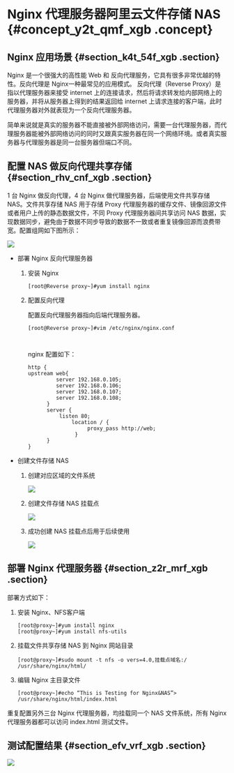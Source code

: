 # Nginx 代理服务器阿里云文件存储 NAS {#concept_y2t_qmf_xgb .concept}

## Nginx 应用场景 {#section_k4t_54f_xgb .section}

Nginx 是一个很强大的高性能 Web 和 反向代理服务，它具有很多非常优越的特性。反向代理是 Nginx一种最常见的应用模式。 反向代理（Reverse Proxy）是指以代理服务器来接受 internet 上的连接请求，然后将请求转发给内部网络上的服务器，并将从服务器上得到的结果返回给 internet 上请求连接的客户端，此时代理服务器对外就表现为一个反向代理服务器。

简单来说就是真实的服务器不能直接被外部网络访问，需要一台代理服务器，而代理服务器能被外部网络访问的同时又跟真实服务器在同一个网络环境。或者真实服务器与代理服务器是同一台服务器但端口不同。

## 配置 NAS 做反向代理共享存储 {#section_rhv_cnf_xgb .section}

1 台 Nginx 做反向代理，4 台 Nginx 做代理服务器，后端使用文件共享存储 NAS。文件共享存储 NAS 用于存储 Proxy 代理服务器的缓存文件、镜像回源文件或者用户上传的静态数据文件，不同 Proxy 代理服务器间共享访问 NAS 数据，实现数据同步，避免由于数据不同步导致的数据不一致或者重复镜像回源而浪费带宽。配置组网如下图所示：

![](http://static-aliyun-doc.oss-cn-hangzhou.aliyuncs.com/assets/img/131493/155436516939582_zh-CN.png)

-   部署 Nginx 反向代理服务器
    1.  安装 Nginx

        ```
        [root@Reverse proxy~]#yum install nginx
        ```

    2.  配置反向代理

        配置反向代理服务器指向后端代理服务器。

        ```
        [root@Reverse proxy~]#vim /etc/nginx/nginx.conf
        ```

        ` `

        nginx 配置如下：

        ```
        http {
        upstream web{
                 server 192.168.0.105;
                 server 192.168.0.106;
                 server 192.168.0.107;
                 server 192.168.0.108;
              }
              server {
                  listen 80;
                      location / {
                           proxy_pass http://web;
                       }
              }
        }
        ```

-   创建文件存储 NAS
    1.  创建对应区域的文件系统

        ![](http://static-aliyun-doc.oss-cn-hangzhou.aliyuncs.com/assets/img/131493/155436516939585_zh-CN.png)

    2.  创建文件存储 NAS 挂载点

        ![](http://static-aliyun-doc.oss-cn-hangzhou.aliyuncs.com/assets/img/131493/155436516939587_zh-CN.png)

    3.  成功创建 NAS 挂载点后用于后续使用

        ![](http://static-aliyun-doc.oss-cn-hangzhou.aliyuncs.com/assets/img/131493/155436516939588_zh-CN.png)


## 部署 Nginx 代理服务器 {#section_z2r_mrf_xgb .section}

部署方式如下：

1.  安装 Nginx、NFS客户端

    ```
    [root@proxy~]#yum install nginx
    [root@proxy~]#yum install nfs-utils
    ```

2.  挂载文件共享存储 NAS 到 Nginx 网站目录

    ```
    [root@proxy~]#sudo mount -t nfs -o vers=4.0,挂载点域名:/ /usr/share/nginx/html/ 
    ```

3.  编辑 Nginx 主目录文件

    ```
    [root@proxy~]#echo “This is Testing for Nginx&NAS”> /usr/share/nginx/html/index.html
    ```


重复配置另外三台 Nginx 代理服务器，均挂载同一个 NAS 文件系统，所有 Nginx 代理服务器都可以访问 index.html 测试文件。

## 测试配置结果 {#section_efv_vrf_xgb .section}

![](http://static-aliyun-doc.oss-cn-hangzhou.aliyuncs.com/assets/img/131493/155436516939589_zh-CN.png)

